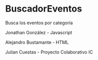# BuscadorEventos
Busca los eventos por categoría

Jonathan González - Javascript

Alejandro Bustamante - HTML

Julian Cuestas - Proyecto Colaborativo IC
